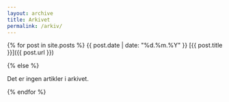 ```yaml
---
layout: archive
title: Arkivet
permalink: /arkiv/
---
```


{% for post in site.posts %}
  <span class="left gray margin">{{ post.date | date: "%d.%m.%Y" }}</span>
  <span class="left">[{{ post.title }}]({{ post.url }})</span>

<p class="clear"></p>

{% else %}

<p>Det er ingen artikler i arkivet.</p>

{% endfor %}